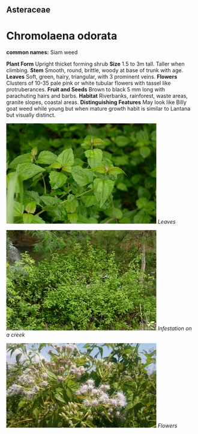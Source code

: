 ## Asteraceae
# Chromolaena odorata
**common names:** Siam weed

**Plant Form** Upright thicket forming shrub **Size** 1.5 to 3m tall. Taller when climbing. **Stem** Smooth, round, brittle, woody at base of trunk with age. **Leaves** Soft, green, hairy, triangular, with 3 prominent veins. **Flowers** Clusters of 10-35 pale pink or white tubular flowers with tassel like protruberances. **Fruit and Seeds** Brown to black 5 mm long with parachuting hairs and barbs. **Habitat** Riverbanks, rainforest, waste areas, granite slopes, coastal areas. **Distinguishing Features** May look like Billy goat weed while young but when mature growth habit is similar to Lantana but visually distinct.


![Leaves](9398_P6930344.jpg)
 *Leaves* 

![Infestation on a creek](9394_P6930338.jpg)
 *Infestation on a creek* 

![Flowers](52867_20190908_124015.jpg)
 *Flowers* 

